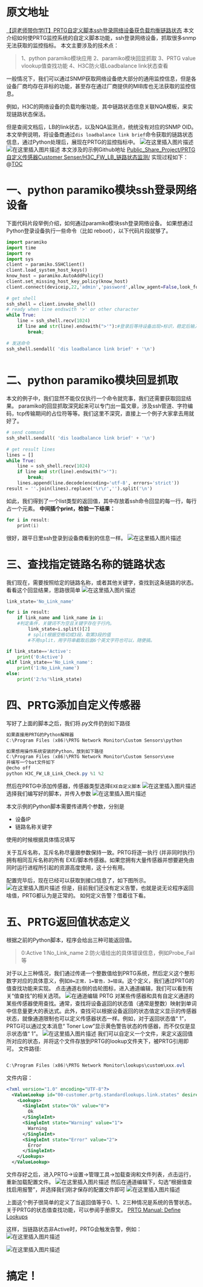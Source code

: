 # 原文地址
[【逗老师带你学IT】PRTG自定义脚本ssh登录网络设备获负载均衡链路状态](https://blog.csdn.net/ytlzq0228/article/details/108779892)
本文介绍如何使PRTG监控系统的自定义脚本功能，ssh登录网络设备，抓取很多snmp无法获取的监控指标。
本文主要涉及的技术点：
>1、python paramiko模块应用
>2、paramiko模块回显抓取
>3、PRTG value vlookup值查找功能
>4、H3C防火墙Loadbalance link状态查看


一般情况下，我们可以通过SNMP获取网络设备绝大部分的通用监控信息，但是各设备厂商均存在非标的功能，甚至存在通过厂商提供的MIB库也无法获取的监控信息。

例如，H3C的网络设备的负载均衡功能，其中链路状态信息关联NQA模板，来实现链路状态保活。

但是查阅文档后，LB的link状态，以及NQA监测点，统统没有对应的SNMP OID。
本文举例说明，将设备商通过`dis loadbalance link brief`命令获取的链路状态信息，通过Python处理后，展现在PRTG的监控指标中。
![在这里插入图片描述](https://img-blog.csdnimg.cn/2020092417574967.png?x-oss-process=image/watermark,type_ZmFuZ3poZW5naGVpdGk,shadow_10,text_aHR0cHM6Ly9ibG9nLmNzZG4ubmV0L3l0bHpxMDIyOA==,size_16,color_FFFFFF,t_70#pic_left)
![在这里插入图片描述](https://img-blog.csdnimg.cn/20200924175921599.png?x-oss-process=image/watermark,type_ZmFuZ3poZW5naGVpdGk,shadow_10,text_aHR0cHM6Ly9ibG9nLmNzZG4ubmV0L3l0bHpxMDIyOA==,size_16,color_FFFFFF,t_70#pic_left)
本文涉及的示例Github地址
[Public_Share_Project/PRTG 自定义传感器Customer Senser/H3C_FW_LB_链路状态监测/](https://github.com/ytlzq0228/Public_Share_Project/tree/master/PRTG%20%E8%87%AA%E5%AE%9A%E4%B9%89%E4%BC%A0%E6%84%9F%E5%99%A8Customer%20Senser/H3C_FW_LB_%E9%93%BE%E8%B7%AF%E7%8A%B6%E6%80%81%E7%9B%91%E6%B5%8B)
实现过程如下：
@[TOC](目录)

# 一、python paramiko模块ssh登录网络设备
下面代码片段举例介绍，如何通过paramiko模块ssh登录网络设备。
如果想通过Python登录设备执行一些命令（比如 reboot），以下代码片段就够了。

```python
import paramiko
import time
import re
import sys
client = paramiko.SSHClient()
client.load_system_host_keys()
know_host = paramiko.AutoAddPolicy()
client.set_missing_host_key_policy(know_host)
client.connect(deviceip,22,'admin','password',allow_agent=False,look_for_keys=False)
 
# get shell
ssh_shell = client.invoke_shell()
# ready when line endswith '>' or other character
while True:
	line = ssh_shell.recv(1024)
	if line and str(line).endswith(">'"):#登录后等待设备出现>标识，稳定后输入命令
		break;
 
# 发送命令
ssh_shell.sendall( 'dis loadbalance link brief' + '\n')
 
```
# 二、python paramiko模块回显抓取
本文的例子中，我们显然不能仅仅执行一个命令就完事，我们还需要获取回显结果。
paramiko的回显抓取深究起来可以专门出一篇文章，涉及ssh管道、字符编码，tcp传输期间的占位符等等。我们这里不深究，直接上一个例子大家拿去用就好了。

```python
# send command
ssh_shell.sendall( 'dis loadbalance link brief' + '\n')
 
# get result lines
lines = []
while True:
	line = ssh_shell.recv(1024)
	if line and str(line).endswith(">'"):
		break;
	lines.append(line.decode(encoding='utf-8', errors='strict'))
result = ''.join(lines).replace('\r\r','').split('\n')
```
如此，我们得到了一个list类型的返回值，其中存放着ssh命令回显的每一行，每行占一个元素。
**中间插个print，检验一下结果：**

```powershell
for i in result:
	print(i)
```
很好，跟平日里ssh登录到设备商看到的信息一样。
![在这里插入图片描述](https://img-blog.csdnimg.cn/20200924182815603.png?x-oss-process=image/watermark,type_ZmFuZ3poZW5naGVpdGk,shadow_10,text_aHR0cHM6Ly9ibG9nLmNzZG4ubmV0L3l0bHpxMDIyOA==,size_16,color_FFFFFF,t_70#pic_left)
# 三、查找指定链路名称的链路状态
我们现在，需要按照给定的链路名称，或者其他关键字，查找到这条链路的状态。
看看这个回显结果，思路很简单
![在这里插入图片描述](https://img-blog.csdnimg.cn/20200924183344765.png?x-oss-process=image/watermark,type_ZmFuZ3poZW5naGVpdGk,shadow_10,text_aHR0cHM6Ly9ibG9nLmNzZG4ubmV0L3l0bHpxMDIyOA==,size_16,color_FFFFFF,t_70#pic_left)

```python
link_state='No_Link_name'

for i in result:
	if link_name and link_name in i:
	#判定条件，关键词不为空且关键字存在于行内。
		link_state=i.split()[2]
		# split根据空格切成3段，取第3段的值
		#不用split，用字符串截取后面6个英文字符也可以，随便搞。

if link_state=='Active':
	print('0:Active')
elif link_state=='No_Link_name':
	print('1:No_Link_name')
else:
	print('2:%s'%link_state)
```
# 四、PRTG添加自定义传感器
写好了上面的脚本之后，我们将.py文件扔到如下路径


```powershell
如果直接用PRTG的Python解释器
C:\Program Files (x86)\PRTG Network Monitor\Custom Sensors\python
```
```powershell
如果想用操作系统安装的Python，放到如下路径
C:\Program Files (x86)\PRTG Network Monitor\Custom Sensors\exe
并编写一个bat文件如下
@echo off
python H3C_FW_LB_Link_Check.py %1 %2
```

然后在PRTG中添加传感器，传感器类型选择`EXE自定义脚本`
![在这里插入图片描述](https://img-blog.csdnimg.cn/20200924184745470.png?x-oss-process=image/watermark,type_ZmFuZ3poZW5naGVpdGk,shadow_10,text_aHR0cHM6Ly9ibG9nLmNzZG4ubmV0L3l0bHpxMDIyOA==,size_16,color_FFFFFF,t_70#pic_left)
选择我们编写好的脚本，并传入参数
![在这里插入图片描述](https://img-blog.csdnimg.cn/20200924185129632.png?x-oss-process=image/watermark,type_ZmFuZ3poZW5naGVpdGk,shadow_10,text_aHR0cHM6Ly9ibG9nLmNzZG4ubmV0L3l0bHpxMDIyOA==,size_16,color_FFFFFF,t_70#pic_left)

本文示例的Python脚本需要传递两个参数，分别是
- 设备IP
- 链路名称关键字

使用的时候根据具体情况填写

关于互斥名称，互斥名称尽量跟参数保持一致。PRTG将逐一执行 (并非同时执行)拥有相同互斥名称的所有 EXE/脚本传感器。如果您拥有大量传感器并想要避免由同时运行进程所引起的资源高度使用，这十分有用。

配置完毕后，现在已经可以获取到接口信息了，如下图所示。
![在这里插入图片描述](https://img-blog.csdnimg.cn/20200924185437449.png#pic_left)
但是，目前我们还没有定义告警，也就是说无论程序返回啥值，PRTG都认为是正常的。
如何定义告警？借着往下看。
# 五、PRTG返回值状态定义
根据之前的Python脚本，程序会给出三种可能返回值。
>0:Active
>1:No_Link_name
>2:防火墙给出的具体错误信息，例如Probe_Fail等

对于以上三种情况，我们通过传递一个整数值给到PRTG系统，然后定义这个整形数字对应的具体意义，例如`0=正常，1=警告，3=错误`。这个定义，我们通过PRTG的值查找功能来实现。
点击通道右侧的齿轮图标，进入通道编辑，我们可以看到有关“值查找”的相关选项。
![在通道编辑](https://img-blog.csdnimg.cn/20200924185953593.png?x-oss-process=image/watermark,type_ZmFuZ3poZW5naGVpdGk,shadow_10,text_aHR0cHM6Ly9ibG9nLmNzZG4ubmV0L3l0bHpxMDIyOA==,size_16,color_FFFFFF,t_70#pic_left)
PRTG 对某些传感器和具有自定义通道的某些传感器使用查找。通常，查找将设备返回的状态值（通常是整数）映射到单词中信息量更大的表达式。此外，查找可以根据设备返回的状态值定义显示的传感器状态，就像通道限制也可以定义传感器状态一样。例如，对于返回状态值“ 1”，PRTG可以通过文本消息“ Toner Low”显示黄色警告状态的传感器，而不仅仅是显示状态值“ 1”。
![在这里插入图片描述](https://img-blog.csdnimg.cn/20200924185920999.png?x-oss-process=image/watermark,type_ZmFuZ3poZW5naGVpdGk,shadow_10,text_aHR0cHM6Ly9ibG9nLmNzZG4ubmV0L3l0bHpxMDIyOA==,size_16,color_FFFFFF,t_70#pic_left)
我们可以自定义一个文件，来定义返回值所对应的状态，并将这个文件存放到PRTG的lookup文件夹下，被PRTG引用即可。
文件路径:
```powershell

C:\Program Files (x86)\PRTG Network Monitor\lookups\custom\xxx.ovl
```
文件内容：

```xml
<?xml version="1.0" encoding="UTF-8"?>
  <ValueLookup id="00-customer.prtg.standardlookups.link.states" desiredValue="300" xmlns:xsi="http://www.w3.org/2001/XMLSchema-instance" xsi:noNamespaceSchemaLocation="PaeValueLookup.xsd">
    <Lookups>
      <SingleInt state="Ok" value="0">
        Ok
      </SingleInt>
      <SingleInt state="Warning" value="1">
        Warning
      </SingleInt>
      <SingleInt state="Error" value="2">
        Error
      </SingleInt>
    </Lookups>
  </ValueLookup>
```
文件存好之后，进入PRTG->设置->管理工具->加载查询和文件列表，点击运行，重新加载配置文件。
![在这里插入图片描述](https://img-blog.csdnimg.cn/20200924190808590.png?x-oss-process=image/watermark,type_ZmFuZ3poZW5naGVpdGk,shadow_10,text_aHR0cHM6Ly9ibG9nLmNzZG4ubmV0L3l0bHpxMDIyOA==,size_16,color_FFFFFF,t_70#pic_left)
然后在通道编辑下，勾选“根据值查找启用报警”，并选择我们刚才保存的配置文件即可
![在这里插入图片描述](https://img-blog.csdnimg.cn/20200924190854808.png#pic_left)


上面这个例子很简单的定义了当返回值等于0、1、2三种情况是系统的告警状态。关于PRTG的状态值查找功能，可以参阅手册原文。
[PRTG Manual: Define Lookups](https://www.paessler.com/manuals/prtg/define_lookups)

这样，当链路状态非Active时，PRTG会触发告警，例如：
![在这里插入图片描述](https://img-blog.csdnimg.cn/20200924191231860.png?x-oss-process=image/watermark,type_ZmFuZ3poZW5naGVpdGk,shadow_10,text_aHR0cHM6Ly9ibG9nLmNzZG4ubmV0L3l0bHpxMDIyOA==,size_16,color_FFFFFF,t_70#pic_left)

![在这里插入图片描述](https://img-blog.csdnimg.cn/20200924191208270.png#pic_left)

# 搞定！
